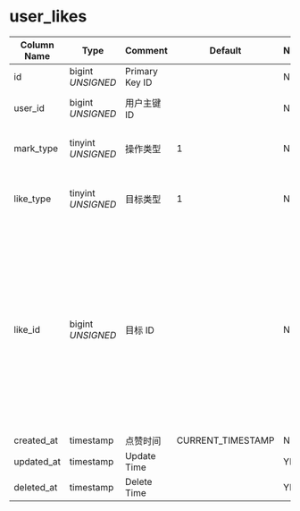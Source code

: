 # user_likes

| Column Name | Type | Comment | Default | Null | Remark |
| --- | --- | --- | --- | --- | --- |
| id | bigint *UNSIGNED* | Primary Key ID |  | NO | Auto Increment |
| user_id | bigint *UNSIGNED* | 用户主键 ID |  | NO | Related field [users->id](users.md) |
| mark_type | tinyint *UNSIGNED* | 操作类型 | 1 | NO | 1.正向（赞） / 2.反向（踩） |
| like_type | tinyint *UNSIGNED* | 目标类型 | 1 | NO | 1.用户 / 2.小组 / 3.话题 / 4.帖子 / 5.评论 |
| like_id | bigint *UNSIGNED* | 目标 ID |  | NO | 1.Related field users > id<br>2.Related field groups > id<br>3.Related field hashtags > id<br>4.Related field posts > id<br>5.Related field comments > id |
| created_at | timestamp | 点赞时间 | CURRENT_TIMESTAMP | NO |  |
| updated_at | timestamp | Update Time |  | YES |  |
| deleted_at | timestamp | Delete Time |  | YES |  |